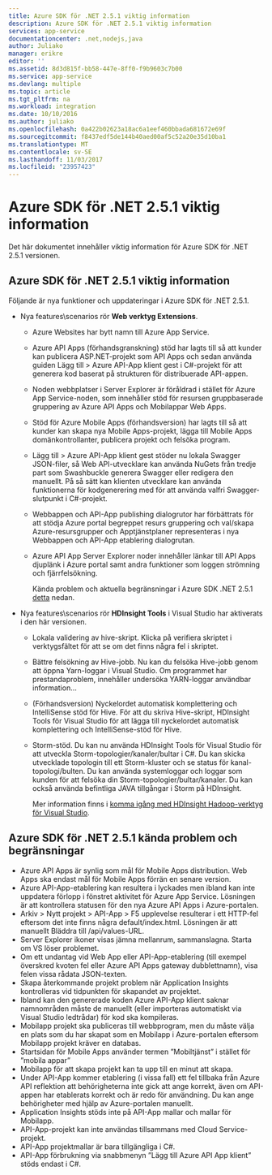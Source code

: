 ```yaml
---
title: Azure SDK för .NET 2.5.1 viktig information
description: Azure SDK för .NET 2.5.1 viktig information
services: app-service
documentationcenter: .net,nodejs,java
author: Juliako
manager: erikre
editor: ''
ms.assetid: 8d3d815f-bb58-447e-8ff0-f9b9603c7b00
ms.service: app-service
ms.devlang: multiple
ms.topic: article
ms.tgt_pltfrm: na
ms.workload: integration
ms.date: 10/10/2016
ms.author: juliako
ms.openlocfilehash: 0a422b02623a18ac6a1eef460bbada681672e69f
ms.sourcegitcommit: f8437edf5de144b40aed00af5c52a20e35d10ba1
ms.translationtype: MT
ms.contentlocale: sv-SE
ms.lasthandoff: 11/03/2017
ms.locfileid: "23957423"
---
```

# <a name="azure-sdk-for-net-251-release-notes"></a>Azure SDK för .NET 2.5.1 viktig information
Det här dokumentet innehåller viktig information för Azure SDK för .NET 2.5.1 versionen. 

## <a name="azure-sdk-for-net-251-release-notes"></a>Azure SDK för .NET 2.5.1 viktig information
Följande är nya funktioner och uppdateringar i Azure SDK för .NET 2.5.1.

* Nya features\scenarios rör **Web verktyg Extensions**. 
  
  * Azure Websites har bytt namn till Azure App Service. 
  * Azure API Apps (förhandsgranskning) stöd har lagts till så att kunder kan publicera ASP.NET-projekt som API Apps och sedan använda guiden Lägg till > Azure API-App klient gest i C#-projekt för att generera kod baserat på strukturen för distribuerade API-appen. 
  * Noden webbplatser i Server Explorer är föråldrad i stället för Azure App Service-noden, som innehåller stöd för resursen gruppbaserade gruppering av Azure API Apps och Mobilappar Web Apps.
  * Stöd för Azure Mobile Apps (förhandsversion) har lagts till så att kunder kan skapa nya Mobile Apps-projekt, lägga till Mobile Apps domänkontrollanter, publicera projekt och felsöka program.
  * Lägg till > Azure API-App klient gest stöder nu lokala Swagger JSON-filer, så Web API-utvecklare kan använda NuGets från tredje part som Swashbuckle generera Swagger eller redigera den manuellt. På så sätt kan klienten utvecklare kan använda funktionerna för kodgenerering med för att använda valfri Swagger-slutpunkt i C#-projekt. 
  * Webbappen och API-App publishing dialogrutor har förbättrats för att stödja Azure portal begreppet resurs gruppering och val/skapa Azure-resursgrupper och Apptjänstplaner representeras i nya Webbappen och API-App etablering dialogrutan. 
  * Azure API App Server Explorer noder innehåller länkar till API Apps djuplänk i Azure portal samt andra funktioner som loggen strömning och fjärrfelsökning.
    
    Kända problem och aktuella begränsningar i Azure SDK .NET 2.5.1 [detta](app-service-release-notes.md#known_issues_2_5_1) nedan.
* Nya features\scenarios rör **HDInsight Tools** i Visual Studio har aktiverats i den här versionen. 
  
  * Lokala validering av hive-skript. Klicka på verifiera skriptet i verktygsfältet för att se om det finns några fel i skriptet. 
  * Bättre felsökning av Hive-jobb. Nu kan du felsöka Hive-jobb genom att öppna Yarn-loggar i Visual Studio. Om programmet har prestandaproblem, innehåller undersöka YARN-loggar användbar information...
  * (Förhandsversion) Nyckelordet automatisk komplettering och IntelliSense stöd för Hive. För att du skriva Hive-skript, HDInsight Tools för Visual Studio för att lägga till nyckelordet automatisk komplettering och IntelliSense-stöd för Hive.
  * Storm-stöd. Du kan nu använda HDInsight Tools för Visual Studio för att utveckla Storm-topologier/kanaler/bultar i C#. Du kan skicka utvecklade topologin till ett Storm-kluster och se status för kanal-topologi/bulten. Du kan använda systemloggar och loggar som kunden för att felsöka din Storm-topologier/bultar/kanaler. Du kan också använda befintliga JAVA tillgångar i Storm på HDInsight.
    
    Mer information finns i [komma igång med HDInsight Hadoop-verktyg för Visual Studio](../hdinsight/hadoop/apache-hadoop-visual-studio-tools-get-started.md).

## <a id="known_issues_2_5_1"></a>Azure SDK för .NET 2.5.1 kända problem och begränsningar
* Azure API Apps är synlig som mål för Mobile Apps distribution. Web Apps ska endast mål för Mobile Apps förrän en senare version. 
* Azure API-App-etablering kan resultera i lyckades men ibland kan inte uppdatera förlopp i fönstret aktivitet för Azure App Service. Lösningen är att kontrollera statusen för den nya Azure API Apps i Azure-portalen. 
* Arkiv > Nytt projekt > API-App > F5 upplevelse resulterar i ett HTTP-fel eftersom det inte finns några default/index.html. Lösningen är att manuellt Bläddra till /api/values-URL. 
* Server Explorer ikoner visas jämna mellanrum, sammanslagna. Starta om VS löser problemet. 
* Om ett undantag vid Web App eller API-App-etablering (till exempel överskred kvoten fel eller Azure API Apps gateway dubblettnamn), visa felen vissa rådata JSON-texten. 
* Skapa återkommande projekt problem när Application Insights kontrolleras vid tidpunkten för skapandet av projektet.
* Ibland kan den genererade koden Azure API-App klient saknar namnområden måste de manuellt (eller importeras automatiskt via Visual Studio ledtrådar) för kod ska kompileras. 
* Mobilapp projekt ska publiceras till webbprogram, men du måste välja en plats som du har skapat som en Mobilapp i Azure-portalen eftersom Mobilapp projekt kräver en databas. 
* Startsidan för Mobile Apps använder termen ”Mobiltjänst” i stället för ”mobila appar” 
* Mobilapp för att skapa projekt kan ta upp till en minut att skapa. 
* Under API-App kommer etablering (i vissa fall) ett fel tillbaka från Azure API reflektion att behörigheterna inte gick att ange korrekt, även om API-appen har etablerats korrekt och är redo för användning. Du kan ange behörigheter med hjälp av Azure-portalen manuellt.
* Application Insights stöds inte på API-App mallar och mallar för Mobilapp.
* API-App-projekt kan inte användas tillsammans med Cloud Service-projekt.
* API-App projektmallar är bara tillgängliga i C#.
* API-App förbrukning via snabbmenyn ”Lägg till Azure API App klient” stöds endast i C#.

